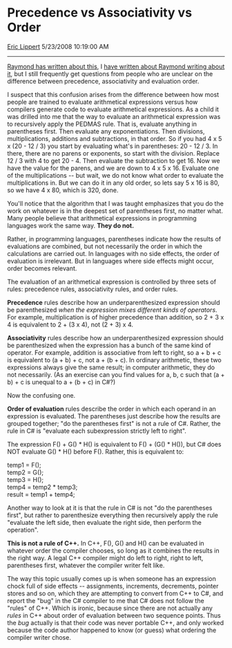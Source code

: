 <div id="page">

# Precedence vs Associativity vs Order

[Eric Lippert](https://social.msdn.microsoft.com/profile/Eric%20Lippert) 5/23/2008 10:19:00 AM

-----

<div id="content">

<div class="mine">

[Raymond has written about this](http://blogs.msdn.com/oldnewthing/archive/2007/08/14/4374222.aspx), I [have written about Raymond writing about it](http://blogs.msdn.com/ericlippert/archive/2007/08/14/c-and-the-pit-of-despair.aspx), but I still frequently get questions from people who are unclear on the difference between precedence, associativity and evaluation order.

I suspect that this confusion arises from the difference between how most people are trained to evaluate arithmetical expressions versus how compilers generate code to evaluate arithmetical expressions. As a child it was drilled into me that the way to evaluate an arithmetical expression was to recursively apply the PEDMAS rule. That is, evaluate anything in parentheses first. Then evaluate any exponentiations. Then divisions, multiplications, additions and subtractions, in that order. So if you had 4 x 5 x (20 - 12 / 3) you start by evaluating what's in parentheses: 20 - 12 / 3. In there, there are no parens or exponents, so start with the division. Replace 12 / 3 with 4 to get 20 - 4. Then evaluate the subtraction to get 16. Now we have the value for the parens, and we are down to 4 x 5 x 16. Evaluate one of the multiplications -- but wait, we do not know what order to evaluate the multiplications in. But we can do it in any old order, so lets say 5 x 16 is 80, so we have 4 x 80, which is 320, done.

You'll notice that the algorithm that I was taught emphasizes that you do the work on whatever is in the deepest set of parentheses first, no matter what. Many people believe that arithmetical expressions in programming languages work the same way. **They do not.**

Rather, in programming languages, parentheses indicate how the results of evaluations are combined, but not necessarily the order in which the calculations are carried out. In languages with no side effects, the order of evaluation is irrelevant. But in languages where side effects might occur, order becomes relevant.

The evaluation of an arithmetical expression is controlled by three sets of rules: precedence rules, associativity rules, and order rules.

**Precedence** rules describe how an underparenthesized expression should be parenthesized *when the expression mixes different kinds of operators*. For example, multiplication is of higher precedence than addition, so 2 + 3 x 4 is equivalent to 2 + (3 x 4), not (2 + 3) x 4.

**Associativity** rules describe how an underparenthesized expression should be parenthesized when the expression has a bunch of the same kind of operator. For example, addition is associative from left to right, so a + b + c is equivalent to (a + b) + c, not a + (b + c). In ordinary arithmetic, these two expressions always give the same result; in computer arithmetic, they do not necessarily. (As an exercise can you find values for a, b, c such that (a + b) + c is unequal to a + (b + c) in C\#?)

Now the confusing one.

**Order of evaluation** rules describe the order in which each operand in an expression is evaluated. The parentheses just describe how the results are grouped together; "do the parentheses first" is not a rule of C\#. Rather, the rule in C\# is "evaluate each subexpression strictly left to right".

The expression <span class="code">F() + G() \* H()</span> is equivalent to <span class="code">F() + (G() \* H())</span>, but C\# does NOT evaluate <span class="code">G() \* H()</span> before <span class="code">F().</span> Rather, this is equivalent to:

<span class="code"> </span>

temp1 = F();  
temp2 = G();  
temp3 = H();  
temp4 = temp2 \* temp3;  
result = temp1 + temp4;

Another way to look at it is that the rule in C\# is not "do the parentheses first", but rather to parenthesize everything then recursively apply the rule "evaluate the left side, then evaluate the right side, then perform the operation".

**This is not a rule of C++.** In C++, F(), G() and H() can be evaluated in whatever order the compiler chooses, so long as it combines the results in the right way. A legal C++ compiler might do left to right, right to left, parentheses first, whatever the compiler writer felt like.

The way this topic usually comes up is when someone has an expression chock full of side effects -- assignments, increments, decrements, pointer stores and so on, which they are attempting to convert from C++ to C\#, and report the "bug" in the C\# compiler to me that C\# does not follow the "rules" of C++. Which is ironic, because since there are not actually any *rules* in C++ about order of evaluation between two sequence points. Thus the *bug* actually is that their code was never portable C++, and only worked because the code author happened to know (or guess) what ordering the compiler writer chose.

</div>

</div>

</div>

